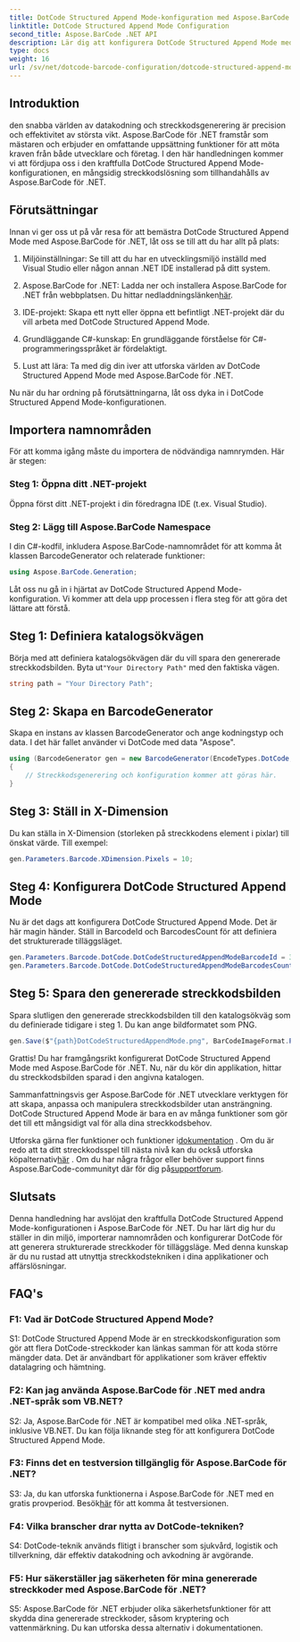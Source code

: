 ```yaml
---
title: DotCode Structured Append Mode-konfiguration med Aspose.BarCode för .NET
linktitle: DotCode Structured Append Mode Configuration
second_title: Aspose.BarCode .NET API
description: Lär dig att konfigurera DotCode Structured Append Mode med Aspose.BarCode för .NET och skapa effektiva streckkoder.
type: docs
weight: 16
url: /sv/net/dotcode-barcode-configuration/dotcode-structured-append-mode-configuration/
---
```

## Introduktion

den snabba världen av datakodning och streckkodsgenerering är precision och effektivitet av största vikt. Aspose.BarCode för .NET framstår som mästaren och erbjuder en omfattande uppsättning funktioner för att möta kraven från både utvecklare och företag. I den här handledningen kommer vi att fördjupa oss i den kraftfulla DotCode Structured Append Mode-konfigurationen, en mångsidig streckkodslösning som tillhandahålls av Aspose.BarCode för .NET.

## Förutsättningar

Innan vi ger oss ut på vår resa för att bemästra DotCode Structured Append Mode med Aspose.BarCode för .NET, låt oss se till att du har allt på plats:

1. Miljöinställningar: Se till att du har en utvecklingsmiljö inställd med Visual Studio eller någon annan .NET IDE installerad på ditt system.

2.  Aspose.BarCode for .NET: Ladda ner och installera Aspose.BarCode for .NET från webbplatsen. Du hittar nedladdningslänken[här](https://releases.aspose.com/barcode/net/).

3. IDE-projekt: Skapa ett nytt eller öppna ett befintligt .NET-projekt där du vill arbeta med DotCode Structured Append Mode.

4. Grundläggande C#-kunskap: En grundläggande förståelse för C#-programmeringsspråket är fördelaktigt.

5. Lust att lära: Ta med dig din iver att utforska världen av DotCode Structured Append Mode med Aspose.BarCode för .NET.

Nu när du har ordning på förutsättningarna, låt oss dyka in i DotCode Structured Append Mode-konfigurationen.

## Importera namnområden

För att komma igång måste du importera de nödvändiga namnrymden. Här är stegen:

### Steg 1: Öppna ditt .NET-projekt

Öppna först ditt .NET-projekt i din föredragna IDE (t.ex. Visual Studio).

### Steg 2: Lägg till Aspose.BarCode Namespace

I din C#-kodfil, inkludera Aspose.BarCode-namnområdet för att komma åt klassen BarcodeGenerator och relaterade funktioner:

```csharp
using Aspose.BarCode.Generation;
```

Låt oss nu gå in i hjärtat av DotCode Structured Append Mode-konfiguration. Vi kommer att dela upp processen i flera steg för att göra det lättare att förstå.

## Steg 1: Definiera katalogsökvägen

 Börja med att definiera katalogsökvägen där du vill spara den genererade streckkodsbilden. Byta ut`"Your Directory Path"` med den faktiska vägen.

```csharp
string path = "Your Directory Path";
```

## Steg 2: Skapa en BarcodeGenerator

Skapa en instans av klassen BarcodeGenerator och ange kodningstyp och data. I det här fallet använder vi DotCode med data "Aspose".

```csharp
using (BarcodeGenerator gen = new BarcodeGenerator(EncodeTypes.DotCode, "Aspose"))
{
    // Streckkodsgenerering och konfiguration kommer att göras här.
}
```

## Steg 3: Ställ in X-Dimension

Du kan ställa in X-Dimension (storleken på streckkodens element i pixlar) till önskat värde. Till exempel:

```csharp
gen.Parameters.Barcode.XDimension.Pixels = 10;
```

## Steg 4: Konfigurera DotCode Structured Append Mode

Nu är det dags att konfigurera DotCode Structured Append Mode. Det är här magin händer. Ställ in BarcodeId och BarcodesCount för att definiera det strukturerade tilläggsläget.

```csharp
gen.Parameters.Barcode.DotCode.DotCodeStructuredAppendModeBarcodeId = 3;
gen.Parameters.Barcode.DotCode.DotCodeStructuredAppendModeBarcodesCount = 5;
```

## Steg 5: Spara den genererade streckkodsbilden

Spara slutligen den genererade streckkodsbilden till den katalogsökväg som du definierade tidigare i steg 1. Du kan ange bildformatet som PNG.

```csharp
gen.Save($"{path}DotCodeStructuredAppendMode.png", BarCodeImageFormat.Png);
```

Grattis! Du har framgångsrikt konfigurerat DotCode Structured Append Mode med Aspose.BarCode för .NET. Nu, när du kör din applikation, hittar du streckkodsbilden sparad i den angivna katalogen.

Sammanfattningsvis ger Aspose.BarCode för .NET utvecklare verktygen för att skapa, anpassa och manipulera streckkodsbilder utan ansträngning. DotCode Structured Append Mode är bara en av många funktioner som gör det till ett mångsidigt val för alla dina streckkodsbehov.

 Utforska gärna fler funktioner och funktioner i[dokumentation](https://reference.aspose.com/barcode/net/) . Om du är redo att ta ditt streckkodsspel till nästa nivå kan du också utforska köpalternativ[här](https://purchase.aspose.com/buy) . Om du har några frågor eller behöver support finns Aspose.BarCode-communityt där för dig på[supportforum](https://forum.aspose.com/c/barcode/13).

## Slutsats

Denna handledning har avslöjat den kraftfulla DotCode Structured Append Mode-konfigurationen i Aspose.BarCode för .NET. Du har lärt dig hur du ställer in din miljö, importerar namnområden och konfigurerar DotCode för att generera strukturerade streckkoder för tilläggsläge. Med denna kunskap är du nu rustad att utnyttja streckkodstekniken i dina applikationer och affärslösningar.

## FAQ's

### F1: Vad är DotCode Structured Append Mode?

S1: DotCode Structured Append Mode är en streckkodskonfiguration som gör att flera DotCode-streckkoder kan länkas samman för att koda större mängder data. Det är användbart för applikationer som kräver effektiv datalagring och hämtning.

### F2: Kan jag använda Aspose.BarCode för .NET med andra .NET-språk som VB.NET?

S2: Ja, Aspose.BarCode för .NET är kompatibel med olika .NET-språk, inklusive VB.NET. Du kan följa liknande steg för att konfigurera DotCode Structured Append Mode.

### F3: Finns det en testversion tillgänglig för Aspose.BarCode för .NET?

S3: Ja, du kan utforska funktionerna i Aspose.BarCode för .NET med en gratis provperiod. Besök[här](https://releases.aspose.com/) för att komma åt testversionen.

### F4: Vilka branscher drar nytta av DotCode-tekniken?

S4: DotCode-teknik används flitigt i branscher som sjukvård, logistik och tillverkning, där effektiv datakodning och avkodning är avgörande.

### F5: Hur säkerställer jag säkerheten för mina genererade streckkoder med Aspose.BarCode för .NET?

S5: Aspose.BarCode för .NET erbjuder olika säkerhetsfunktioner för att skydda dina genererade streckkoder, såsom kryptering och vattenmärkning. Du kan utforska dessa alternativ i dokumentationen.